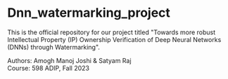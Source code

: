 # Dnn_watermarking_project
This is the official repository for our project titled "Towards more robust Intellectual Property (IP) Ownership Verification of Deep Neural Networks (DNNs) through Watermarking".

Authors: Amogh Manoj Joshi & Satyam Raj</br>
Course: 598 ADIP, Fall 2023
